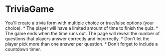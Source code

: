 # TriviaGame
You'll create a trivia form with multiple choice or true/false options (your choice).  * The player will have a limited amount of time to finish the quiz.     * The game ends when the time runs out. The page will reveal the number of questions that players answer correctly and incorrectly.  * Don't let the player pick more than one answer per question.  * Don't forget to include a countdown timer.
